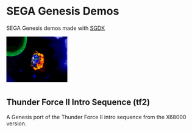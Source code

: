 # SEGA Genesis Demos

SEGA Genesis demos made with [SGDK](https://github.com/Stephane-D/SGDK)

<img src="tf2/images/Scene_1_Genesis.png" width="160">

## Thunder Force II Intro Sequence (tf2)

A Genesis port of the Thunder Force II intro sequence from the X68000 version.
